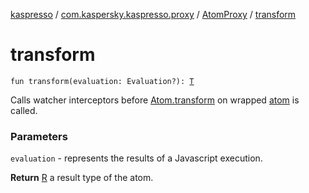[kaspresso](../../index.md) / [com.kaspersky.kaspresso.proxy](../index.md) / [AtomProxy](index.md) / [transform](./transform.md)

# transform

`fun transform(evaluation: Evaluation?): `[`T`](index.md#T)

Calls watcher interceptors before [Atom.transform](#) on wrapped [atom](atom.md) is called.

### Parameters

`evaluation` - represents the results of a Javascript execution.

**Return**
[R](#) a result type of the atom.

